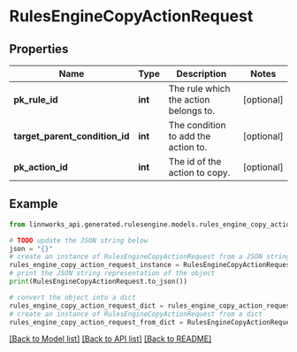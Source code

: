 # RulesEngineCopyActionRequest


## Properties

Name | Type | Description | Notes
------------ | ------------- | ------------- | -------------
**pk_rule_id** | **int** | The rule which the action belongs to. | [optional] 
**target_parent_condition_id** | **int** | The condition to add the action to. | [optional] 
**pk_action_id** | **int** | The id of the action to copy. | [optional] 

## Example

```python
from linnworks_api.generated.rulesengine.models.rules_engine_copy_action_request import RulesEngineCopyActionRequest

# TODO update the JSON string below
json = "{}"
# create an instance of RulesEngineCopyActionRequest from a JSON string
rules_engine_copy_action_request_instance = RulesEngineCopyActionRequest.from_json(json)
# print the JSON string representation of the object
print(RulesEngineCopyActionRequest.to_json())

# convert the object into a dict
rules_engine_copy_action_request_dict = rules_engine_copy_action_request_instance.to_dict()
# create an instance of RulesEngineCopyActionRequest from a dict
rules_engine_copy_action_request_from_dict = RulesEngineCopyActionRequest.from_dict(rules_engine_copy_action_request_dict)
```
[[Back to Model list]](../README.md#documentation-for-models) [[Back to API list]](../README.md#documentation-for-api-endpoints) [[Back to README]](../README.md)


